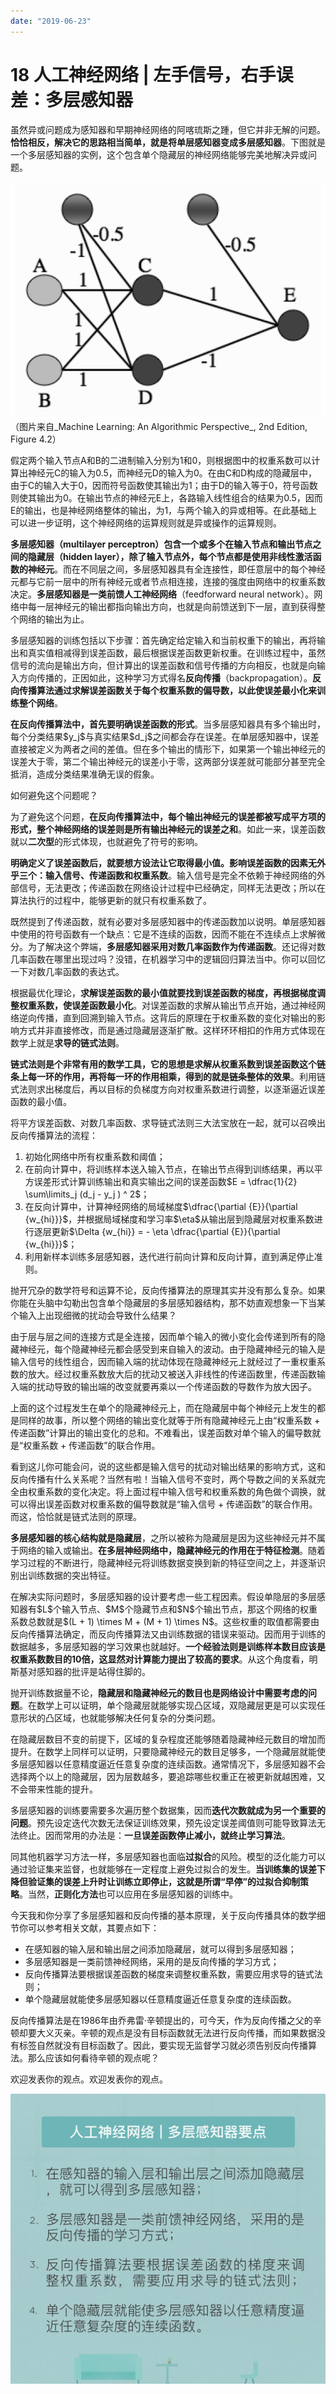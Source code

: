 ```yaml
---
date: "2019-06-23"
---  
```

      
# 18 人工神经网络 | 左手信号，右手误差：多层感知器
虽然异或问题成为感知器和早期神经网络的阿喀琉斯之踵，但它并非无解的问题。**恰恰相反，解决它的思路相当简单，就是将单层感知器变成多层感知器**。下图就是一个多层感知器的实例，这个包含单个隐藏层的神经网络能够完美地解决异或问题。

![](./httpsstatic001geekbangorgresourceimageca43ca2dac3a4fd898ca87ff59b2be01aa43.png) （图片来自_Machine Learning: An Algorithmic Perspective_, 2nd Edition, Figure 4.2）

假定两个输入节点A和B的二进制输入分别为1和0，则根据图中的权重系数可以计算出神经元C的输入为0.5，而神经元D的输入为0。在由C和D构成的隐藏层中，由于C的输入大于0，因而符号函数使其输出为1；由于D的输入等于0，符号函数则使其输出为0。在输出节点的神经元E上，各路输入线性组合的结果为0.5，因而E的输出，也是神经网络整体的输出，为1，与两个输入的异或相等。在此基础上可以进一步证明，这个神经网络的运算规则就是异或操作的运算规则。

**多层感知器（multilayer perceptron）包含一个或多个在输入节点和输出节点之间的隐藏层（hidden layer），除了输入节点外，每个节点都是使用非线性激活函数的神经元**。而在不同层之间，多层感知器具有全连接性，即任意层中的每个神经元都与它前一层中的所有神经元或者节点相连接，连接的强度由网络中的权重系数决定。**多层感知器是一类前馈人工神经网络**（feedforward neural network）。网络中每一层神经元的输出都指向输出方向，也就是向前馈送到下一层，直到获得整个网络的输出为止。

多层感知器的训练包括以下步骤：首先确定给定输入和当前权重下的输出，再将输出和真实值相减得到误差函数，最后根据误差函数更新权重。在训练过程中，虽然信号的流向是输出方向，但计算出的误差函数和信号传播的方向相反，也就是向输入方向传播的，正因如此，这种学习方式得名**反向传播**（backpropagation）。**反向传播算法通过求解误差函数关于每个权重系数的偏导数，以此使误差最小化来训练整个网络**。

**在反向传播算法中，首先要明确误差函数的形式**。当多层感知器具有多个输出时，每个分类结果\$y\_j\$与真实结果\$d\_j\$之间都会存在误差。在单层感知器中，误差直接被定义为两者之间的差值。但在多个输出的情形下，如果第一个输出神经元的误差大于零，第二个输出神经元的误差小于零，这两部分误差就可能部分甚至完全抵消，造成分类结果准确无误的假象。

如何避免这个问题呢？

<!-- [[[read_end]]] -->

为了避免这个问题，**在反向传播算法中，每个输出神经元的误差都被写成平方项的形式，整个神经网络的误差则是所有输出神经元的误差之和**。如此一来，误差函数就以**二次型**的形式体现，也就避免了符号的影响。

**明确定义了误差函数后，就要想方设法让它取得最小值。影响误差函数的因素无外乎三个：输入信号、传递函数和权重系数**。输入信号是完全不依赖于神经网络的外部信号，无法更改；传递函数在网络设计过程中已经确定，同样无法更改；所以在算法执行的过程中，能够更新的就只有权重系数了。

既然提到了传递函数，就有必要对多层感知器中的传递函数加以说明。单层感知器中使用的符号函数有一个缺点：它是不连续的函数，因而不能在不连续点上求解微分。为了解决这个弊端，**多层感知器采用对数几率函数作为传递函数**。还记得对数几率函数在哪里出现过吗？没错，在机器学习中的逻辑回归算法当中。你可以回忆一下对数几率函数的表达式。

根据最优化理论，**求解误差函数的最小值就要找到误差函数的梯度，再根据梯度调整权重系数，使误差函数最小化**。对误差函数的求解从输出节点开始，通过神经网络逆向传播，直到回溯到输入节点。这背后的原理在于权重系数的变化对输出的影响方式并非直接修改，而是通过隐藏层逐渐扩散。这样环环相扣的作用方式体现在数学上就是**求导的链式法则**。

**链式法则是个非常有用的数学工具，它的思想是求解从权重系数到误差函数这个链条上每一环的作用，再将每一环的作用相乘，得到的就是链条整体的效果**。利用链式法则求出梯度后，再以目标的负梯度方向对权重系数进行调整，以逐渐逼近误差函数的最小值。

将平方误差函数、对数几率函数、求导链式法则三大法宝放在一起，就可以召唤出反向传播算法的流程：

1.  初始化网络中所有权重系数和阈值；
2.  在前向计算中，将训练样本送入输入节点，在输出节点得到训练结果，再以平方误差形式计算训练输出和真实输出之间的误差函数\$E = \\dfrac\{1\}\{2\} \\sum\\limits\_j \(d\_j - y\_j \) \^ 2\$；
3.  在反向计算中，计算神经网络的局域梯度\$\\dfrac\{\\partial \{E\}\}\{\\partial \{w\_\{hi\}\}\}\$，并根据局域梯度和学习率\$\\eta\$从输出层到隐藏层对权重系数进行逐层更新\$\\Delta \{w\_\{hi\}\} = - \\eta \\dfrac\{\\partial \{E\}\}\{\\partial \{w\_\{hi\}\}\}\$；
4.  利用新样本训练多层感知器，迭代进行前向计算和反向计算，直到满足停止准则。

抛开冗杂的数学符号和运算不论，反向传播算法的原理其实并没有那么复杂。如果你能在头脑中勾勒出包含单个隐藏层的多层感知器结构，那不妨直观想象一下当某个输入上出现细微的扰动会导致什么结果？

由于层与层之间的连接方式是全连接，因而单个输入的微小变化会传递到所有的隐藏神经元，每个隐藏神经元都会感受到来自输入的波动。由于隐藏神经元的输入是输入信号的线性组合，因而输入端的扰动体现在隐藏神经元上就经过了一重权重系数的放大。经过权重系数放大后的扰动又被送入非线性的传递函数里，传递函数输入端的扰动导致的输出端的改变就要再乘以一个传递函数的导数作为放大因子。

上面的这个过程发生在单个的隐藏神经元上，而在隐藏层中每个神经元上发生的都是同样的故事，所以整个网络的输出变化就等于所有隐藏神经元上由“权重系数 + 传递函数”计算出的输出变化的总和。不难看出，误差函数对单个输入的偏导数就是“权重系数 + 传递函数”的联合作用。

看到这儿你可能会问，说的这些都是输入信号的扰动对输出结果的影响方式，这和反向传播有什么关系呢？当然有啦！当输入信号不变时，两个导数之间的关系就完全由权重系数的变化决定。将上面过程中输入信号和权重系数的角色做个调换，就可以得出误差函数对权重系数的偏导数就是“输入信号 + 传递函数”的联合作用。而这，恰恰就是链式法则的原理。

**多层感知器的核心结构就是隐藏层**，之所以被称为隐藏层是因为这些神经元并不属于网络的输入或输出。**在多层神经网络中，隐藏神经元的作用在于特征检测**。随着学习过程的不断进行，隐藏神经元将训练数据变换到新的特征空间之上，并逐渐识别出训练数据的突出特征。

在解决实际问题时，多层感知器的设计要考虑一些工程因素。假设单隐层的多层感知器有\$L\$个输入节点、\$M\$个隐藏节点和\$N\$个输出节点，那这个网络的权重系数总数就是\$\(L + 1\) \\times M + \(M + 1\) \\times N\$。这些权重的取值都需要由反向传播算法确定，而反向传播算法又由训练数据的错误来驱动。因而用于训练的数据越多，多层感知器的学习效果也就越好。**一个经验法则是训练样本数目应该是权重系数数目的10倍，这显然对计算能力提出了较高的要求**。从这个角度看，明斯基对感知器的批评是站得住脚的。

抛开训练数据量不论，**隐藏层和隐藏神经元的数目也是网络设计中需要考虑的问题**。在数学上可以证明，单个隐藏层就能够实现凸区域，双隐藏层更是可以实现任意形状的凸区域，也就能够解决任何复杂的分类问题。

在隐藏层数目不变的前提下，区域的复杂程度还能够随着隐藏神经元数目的增加而提升。在数学上同样可以证明，只要隐藏神经元的数目足够多，一个隐藏层就能使多层感知器以任意精度逼近任意复杂度的连续函数。通常情况下，多层感知器不会选择两个以上的隐藏层，因为层数越多，要追踪哪些权重正在被更新就越困难，又不会带来性能的提升。

多层感知器的训练要需要多次遍历整个数据集，因而**迭代次数就成为另一个重要的问题**。预先设定迭代次数无法保证训练效果，预先设定误差阈值则可能导致算法无法终止。因而常用的办法是：**一旦误差函数停止减小，就终止学习算法**。

同其他机器学习方法一样，多层感知器也面临**过拟合**的风险。模型的泛化能力可以通过验证集来监督，也就能够在一定程度上避免过拟合的发生。**当训练集的误差下降但验证集的误差上升时让训练立即停止，这就是所谓“早停”的过拟合抑制策略**。当然，**正则化方法**也可以应用在多层感知器的训练中。

今天我和你分享了多层感知器和反向传播的基本原理，关于反向传播具体的数学细节你可以参考相关文献，其要点如下：

* 在感知器的输入层和输出层之间添加隐藏层，就可以得到多层感知器；
* 多层感知器是一类前馈神经网络，采用的是反向传播的学习方式；
* 反向传播算法要根据误差函数的梯度来调整权重系数，需要应用求导的链式法则；
* 单个隐藏层就能使多层感知器以任意精度逼近任意复杂度的连续函数。

反向传播算法是在1986年由乔弗雷·辛顿提出的，可今天，作为反向传播之父的辛顿却要大义灭亲。辛顿的观点是没有目标函数就无法进行反向传播，而如果数据没有标签自然就没有目标函数了。因此，要实现无监督学习就必须告别反向传播算法。那么应该如何看待辛顿的观点呢？

欢迎发表你的观点。欢迎发表你的观点。

![](./httpsstatic001geekbangorgresourceimageb86eb885f71e6bef6d5c6d8ae96e73fa2a6e.jpg)